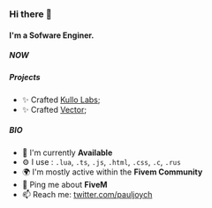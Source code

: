### Hi there 👋

#### I'm a Sofware Enginer.

##### NOW

##### Projects

- ✨ Crafted [Kullo Labs](https://github.com/KulloLabs);
- ✨ Crafted [Vector](https://www.vectorrp.com/);


##### BIO

- 🏢 I'm currently **Available**
- ⚙️ I use : `.lua`, `.ts`, `.js`, `.html`, `.css`, `.c`, `.rus`
- 🌍 I'm mostly active within the **Fivem Community** 
- 💬 Ping me about **FiveM**
- 📫 Reach me: [twitter.com/pauljoych](https://twitter.com/pauljoych)
